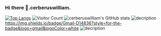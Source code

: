 ### Hi there 👋.cerberuswilliam.

<!--
**cerberuswilliam/cerberuswilliam** is a ✨ _special_ ✨ repository because its `README.md` (this file) appears on your GitHub profile.

Here are some ideas to get you started:

- 🔭 I’m currently working on ...
- 🌱 I’m currently learning ...
- 👯 I’m looking to collaborate on ...
- 🤔 I’m looking for help with ...
- 💬 Ask me about ...
- 📫 How to reach me: ...
- 😄 Pronouns: ...
- ⚡ Fun fact: ...
-->
[![Top Langs](https://github-readme-stats.vercel.app/api/top-langs/?username=cerberuswilliam)](https://github.com/cerberuswilliam/github-readme-stats)
![Visitor Count](https://profile-counter.glitch.me/cerberuswilliam/count.svg)
![cerberuswilliam's GitHub stats](https://github-readme-stats.vercel.app/api?username=cerberuswilliam&show_icons=true&theme=tokyonight)
![decription](https://img.shields.io/badge/tools-pycharm-green)https://img.shields.io/badge/Gmail-D14836?style=for-the-badge&logo=gmail&logoColor=white
![decription](https://img.shields.io/badge/tools-pycharm-green)
